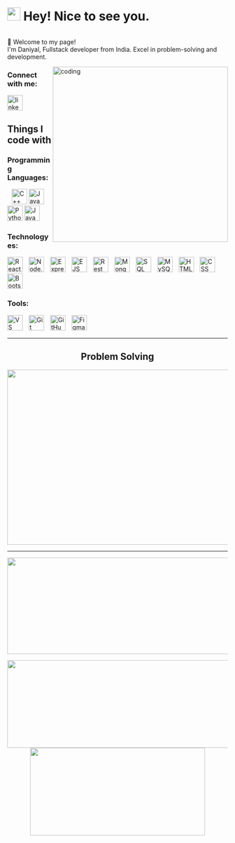 

# <img src="https://emojis.slackmojis.com/emojis/images/1531849430/4246/blob-sunglasses.gif?1531849430" width="30"/> Hey! Nice to see you. 

<div id="header" align="center">
  <img src="https://komarev.com/ghpvc/?username=Mohd-daniyal-ashraf&style=for-the-badge&color=orange" alt=""/>
</div>

👏 Welcome to my page! <br>
I'm Daniyal, Fullstack developer from  India. 
Excel in problem-solving and development.


<img align="right" alt="coding" width="400" src="https://img.etimg.com/thumb/width-1200,height-1200,imgsize-638053,resizemode-75,msid-84146083/prime/technology-and-startups/booting-up-developer-economy-how-tech-startups-are-helping-coders-build-and-test-software-faster.jpg">



<h3 align="left">Connect with me:</h3>
<div align="left">
  <a href="https://www.linkedin.com/in/mohd-daniyal-ashraf/" target="_blank">
    <img src="https://img.shields.io/static/v1?message=LinkedIn&logo=linkedin&label=&color=0077B5&logoColor=white&labelColor=&style=flat" height="35" alt="linkedin logo"  />
  </a>
</div>

<h2>Things I code with</h2>
<h3>Programming Languages:</h3>
<p>
  <img src="https://img.shields.io/static/v1?message=C%2B%2B&logo=c%2B%2B&label=&color=00599C&logoColor=white&labelColor=&style=flat" height="35" alt="C++ badge" style="margin-left: 10px;" />
  <img src="https://img.shields.io/static/v1?message=Java&logo=java&label=&color=007396&logoColor=white&labelColor=&style=flat" height="35" alt="Java badge" />
  <img src="https://img.shields.io/static/v1?message=Python&logo=python&label=&color=3776AB&logoColor=white&labelColor=&style=flat" height="35" alt="Python badge" />
  <img src="https://img.shields.io/static/v1?message=JavaScript&logo=javascript&label=&color=F7DF1E&logoColor=black&labelColor=&style=flat" height="35" alt="JavaScript badge" />
</p>

<h3>Technologyes:</h3>
<p>
  <img src="https://img.shields.io/static/v1?message=React.js&logo=react&label=&color=61DAFB&logoColor=white&labelColor=&style=flat" height="35" alt="React.js badge" style="margin-right: 10px;" />
  <img src="https://img.shields.io/static/v1?message=Node.js&logo=node.js&label=&color=339933&logoColor=white&labelColor=&style=flat" height="35" alt="Node.js badge" style="margin-right: 10px;" />
  <img src="https://img.shields.io/static/v1?message=Express.js&logo=express&label=&color=000000&logoColor=white&labelColor=&style=flat" height="35" alt="Express.js badge" style="margin-right: 10px;" />
  <img src="https://img.shields.io/static/v1?message=EJS&logo=ejs&label=&color=3CA3E2&logoColor=white&labelColor=&style=flat" height="35" alt="EJS badge" style="margin-right: 10px;" />
  <img src="https://img.shields.io/static/v1?message=Rest+API&logo=rest&label=&color=6DB33F&logoColor=white&labelColor=&style=flat" height="35" alt="Rest API badge" style="margin-right: 10px;" />
  <img src="https://img.shields.io/static/v1?message=MongoDB&logo=mongodb&label=&color=47A248&logoColor=white&labelColor=&style=flat" height="35" alt="MongoDB badge" style="margin-right: 10px;" />
  <img src="https://img.shields.io/static/v1?message=SQL&logo=sql&label=&color=003B57&logoColor=white&labelColor=&style=flat" height="35" alt="SQL badge" style="margin-right: 10px;" />
  <img src="https://img.shields.io/static/v1?message=MySQL&logo=mysql&label=&color=4479A1&logoColor=white&labelColor=&style=flat" height="35" alt="MySQL badge" style="margin-right: 10px;" />
  <img src="https://img.shields.io/static/v1?message=HTML5&logo=html5&label=&color=E34F26&logoColor=white&labelColor=&style=flat" height="35" alt="HTML5 badge" style="margin-right: 10px;" />
  <img src="https://img.shields.io/static/v1?message=CSS&logo=css3&label=&color=1572B6&logoColor=white&labelColor=&style=flat" height="35" alt="CSS badge" style="margin-right: 10px;" />
  <img src="https://img.shields.io/static/v1?message=Bootstrap&logo=bootstrap&label=&color=563D7C&logoColor=white&labelColor=&style=flat" height="35" alt="Bootstrap badge" style="margin-right: 10px;" />
</p>

<h3>Tools:</h3>
<p>
  <img src="https://img.shields.io/static/v1?message=vs+Code&logo=visual-studio-code&label=&color=007ACC&logoColor=white&labelColor=&style=flat" height="35" alt="VS Code badge" style="margin-right: 10px;" />
  <img src="https://img.shields.io/static/v1?message=Git&logo=git&label=&color=F05032&logoColor=white&labelColor=&style=flat" height="35" alt="Git badge" style="margin-right: 10px;" />
  <img src="https://img.shields.io/static/v1?message=GitHub&logo=github&label=&color=181717&logoColor=white&labelColor=&style=flat" height="35" alt="GitHub badge" style="margin-right: 10px;" />
  <img src="https://img.shields.io/static/v1?message=Figma&logo=figma&label=&color=F24E1E&logoColor=white&labelColor=&style=flat" height="35" alt="Figma badge" style="margin-right: 10px;" />
</p>

---
<h2 align="center">Problem Solving</h2>
<p align="center">
  <img width="1000" height="400" src="https://leetcard.jacoblin.cool/Daniyal_?ext=contest">
</p>

---
<p align="center">
  <img width="800" height="220" src="https://streak-stats.demolab.com?user=Mohd-daniyal-ashraf&theme=highcontrast&hide_border=true&border_radius=5&card_width=800">
</p>



<p align="center">
  <img width="600" height="200" src="https://github-readme-stats.vercel.app/api?username=Mohd-daniyal-ashraf&show_icons=true&theme=vision-friendly-dark">
  <img width="400" height="200" src="https://github-readme-stats.vercel.app/api/top-langs/?username=Mohd-daniyal-ashraf&size_weight=0.15&count_weight=0.5&layout=compact&theme=vision-friendly-dark">
</p>





